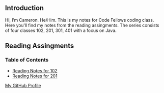 ## Introduction

Hi, I’m Cameron. He/Him. This is my notes for Code Fellows coding class. Here you'll find my notes from the reading assingments. The series consists of four classes 102, 201, 301, 401 with a focus on Java.

## Reading Assingments

### Table of Contents

* [Reading Notes for 102](https://codrcam.github.io/reading-note/reading102)
* [Reading Notes for 201](https://codrcam.github.io/reading-note/reading201)

[My GitHub Profile](https://github.com/CodrCam)